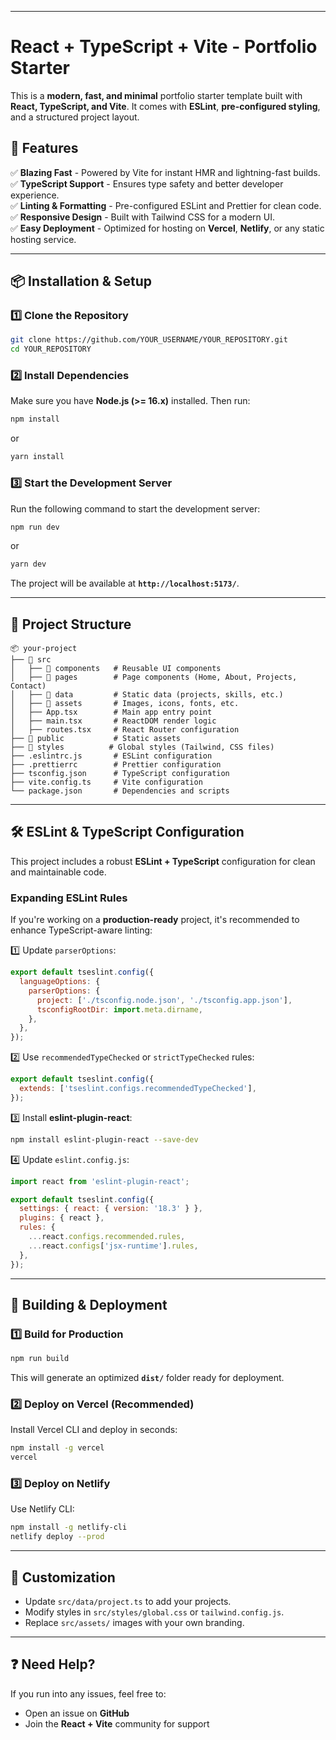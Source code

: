 
---

# **React + TypeScript + Vite - Portfolio Starter**

This is a **modern, fast, and minimal** portfolio starter template built with **React, TypeScript, and Vite**. It comes with **ESLint**, **pre-configured styling**, and a structured project layout.

## 🚀 **Features**
✅ **Blazing Fast** - Powered by Vite for instant HMR and lightning-fast builds.  
✅ **TypeScript Support** - Ensures type safety and better developer experience.  
✅ **Linting & Formatting** - Pre-configured ESLint and Prettier for clean code.  
✅ **Responsive Design** - Built with Tailwind CSS for a modern UI.  
✅ **Easy Deployment** - Optimized for hosting on **Vercel**, **Netlify**, or any static hosting service.  

---

## 📦 **Installation & Setup**

### **1️⃣ Clone the Repository**
```sh
git clone https://github.com/YOUR_USERNAME/YOUR_REPOSITORY.git
cd YOUR_REPOSITORY
```

### **2️⃣ Install Dependencies**
Make sure you have **Node.js (>= 16.x)** installed. Then run:
```sh
npm install
```
or  
```sh
yarn install
```

### **3️⃣ Start the Development Server**
Run the following command to start the development server:
```sh
npm run dev
```
or  
```sh
yarn dev
```
The project will be available at **`http://localhost:5173/`**.

---

## 🔧 **Project Structure**
```
📦 your-project
├── 📂 src
│   ├── 📂 components   # Reusable UI components
│   ├── 📂 pages        # Page components (Home, About, Projects, Contact)
│   ├── 📂 data         # Static data (projects, skills, etc.)
│   ├── 📂 assets       # Images, icons, fonts, etc.
│   ├── App.tsx        # Main app entry point
│   ├── main.tsx       # ReactDOM render logic
│   ├── routes.tsx     # React Router configuration
├── 📂 public           # Static assets
├── 📂 styles          # Global styles (Tailwind, CSS files)
├── .eslintrc.js       # ESLint configuration
├── .prettierrc        # Prettier configuration
├── tsconfig.json      # TypeScript configuration
├── vite.config.ts     # Vite configuration
└── package.json       # Dependencies and scripts
```

---

## 🛠 **ESLint & TypeScript Configuration**
This project includes a robust **ESLint + TypeScript** configuration for clean and maintainable code.

### **Expanding ESLint Rules**
If you're working on a **production-ready** project, it's recommended to enhance TypeScript-aware linting:

1️⃣ Update `parserOptions`:
```js
export default tseslint.config({
  languageOptions: {
    parserOptions: {
      project: ['./tsconfig.node.json', './tsconfig.app.json'],
      tsconfigRootDir: import.meta.dirname,
    },
  },
});
```
2️⃣ Use `recommendedTypeChecked` or `strictTypeChecked` rules:
```js
export default tseslint.config({
  extends: ['tseslint.configs.recommendedTypeChecked'],
});
```
3️⃣ Install **eslint-plugin-react**:
```sh
npm install eslint-plugin-react --save-dev
```
4️⃣ Update `eslint.config.js`:
```js
import react from 'eslint-plugin-react';

export default tseslint.config({
  settings: { react: { version: '18.3' } },
  plugins: { react },
  rules: {
    ...react.configs.recommended.rules,
    ...react.configs['jsx-runtime'].rules,
  },
});
```

---

## 🚀 **Building & Deployment**
### **1️⃣ Build for Production**
```sh
npm run build
```
This will generate an optimized **`dist/`** folder ready for deployment.

### **2️⃣ Deploy on Vercel (Recommended)**
Install Vercel CLI and deploy in seconds:
```sh
npm install -g vercel
vercel
```

### **3️⃣ Deploy on Netlify**
Use Netlify CLI:
```sh
npm install -g netlify-cli
netlify deploy --prod
```

---

## 🎨 **Customization**
- Update `src/data/project.ts` to add your projects.
- Modify styles in `src/styles/global.css` or `tailwind.config.js`.
- Replace `src/assets/` images with your own branding.

---

## ❓ **Need Help?**
If you run into any issues, feel free to:
- Open an issue on **GitHub**
- Join the **React + Vite** community for support

